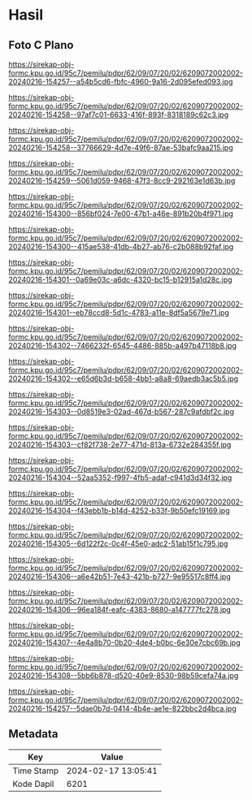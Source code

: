 # Hasil

## Foto C Plano

https://sirekap-obj-formc.kpu.go.id/95c7/pemilu/pdpr/62/09/07/20/02/6209072002002-20240216-154257--a54b5cd6-fbfc-4960-9a16-2d095efed093.jpg

https://sirekap-obj-formc.kpu.go.id/95c7/pemilu/pdpr/62/09/07/20/02/6209072002002-20240216-154258--97af7c01-6633-416f-893f-8318189c62c3.jpg

https://sirekap-obj-formc.kpu.go.id/95c7/pemilu/pdpr/62/09/07/20/02/6209072002002-20240216-154258--37766629-4d7e-49f6-87ae-53bafc9aa215.jpg

https://sirekap-obj-formc.kpu.go.id/95c7/pemilu/pdpr/62/09/07/20/02/6209072002002-20240216-154259--5061d059-9468-47f3-8cc9-292163e1d63b.jpg

https://sirekap-obj-formc.kpu.go.id/95c7/pemilu/pdpr/62/09/07/20/02/6209072002002-20240216-154300--856bf024-7e00-47b1-a46e-891b20b4f971.jpg

https://sirekap-obj-formc.kpu.go.id/95c7/pemilu/pdpr/62/09/07/20/02/6209072002002-20240216-154300--415ae538-41db-4b27-ab76-c2b088b92faf.jpg

https://sirekap-obj-formc.kpu.go.id/95c7/pemilu/pdpr/62/09/07/20/02/6209072002002-20240216-154301--0a69e03c-a6dc-4320-bc15-b12915a1d28c.jpg

https://sirekap-obj-formc.kpu.go.id/95c7/pemilu/pdpr/62/09/07/20/02/6209072002002-20240216-154301--eb78ccd8-5d1c-4783-a11e-8df5a5679e71.jpg

https://sirekap-obj-formc.kpu.go.id/95c7/pemilu/pdpr/62/09/07/20/02/6209072002002-20240216-154302--7466232f-6545-4486-885b-a497b47118b8.jpg

https://sirekap-obj-formc.kpu.go.id/95c7/pemilu/pdpr/62/09/07/20/02/6209072002002-20240216-154302--e65d6b3d-b658-4bb1-a8a8-69aedb3ac5b5.jpg

https://sirekap-obj-formc.kpu.go.id/95c7/pemilu/pdpr/62/09/07/20/02/6209072002002-20240216-154303--0d8519e3-02ad-467d-b567-287c9afdbf2c.jpg

https://sirekap-obj-formc.kpu.go.id/95c7/pemilu/pdpr/62/09/07/20/02/6209072002002-20240216-154303--cf82f738-2e77-471d-813a-6732e284355f.jpg

https://sirekap-obj-formc.kpu.go.id/95c7/pemilu/pdpr/62/09/07/20/02/6209072002002-20240216-154304--52aa5352-f997-4fb5-adaf-c941d3d34f32.jpg

https://sirekap-obj-formc.kpu.go.id/95c7/pemilu/pdpr/62/09/07/20/02/6209072002002-20240216-154304--f43ebb1b-b14d-4252-b33f-9b50efc19169.jpg

https://sirekap-obj-formc.kpu.go.id/95c7/pemilu/pdpr/62/09/07/20/02/6209072002002-20240216-154305--6d122f2c-0c4f-45e0-adc2-51ab15f1c795.jpg

https://sirekap-obj-formc.kpu.go.id/95c7/pemilu/pdpr/62/09/07/20/02/6209072002002-20240216-154306--a6e42b51-7e43-421b-b727-9e95517c8ff4.jpg

https://sirekap-obj-formc.kpu.go.id/95c7/pemilu/pdpr/62/09/07/20/02/6209072002002-20240216-154306--96ea184f-eafc-4383-8680-a147777fc278.jpg

https://sirekap-obj-formc.kpu.go.id/95c7/pemilu/pdpr/62/09/07/20/02/6209072002002-20240216-154307--4e4a8b70-0b20-4de4-b0bc-6e30e7cbc69b.jpg

https://sirekap-obj-formc.kpu.go.id/95c7/pemilu/pdpr/62/09/07/20/02/6209072002002-20240216-154308--5bb6b878-d520-40e9-8530-98b59cefa74a.jpg

https://sirekap-obj-formc.kpu.go.id/95c7/pemilu/pdpr/62/09/07/20/02/6209072002002-20240216-154257--5dae0b7d-0414-4b4e-ae1e-822bbc2d4bca.jpg


## Metadata

| Key        | Value               |
| ---------- | ------------------- |
| Time Stamp | 2024-02-17 13:05:41 |
| Kode Dapil | 6201                |



